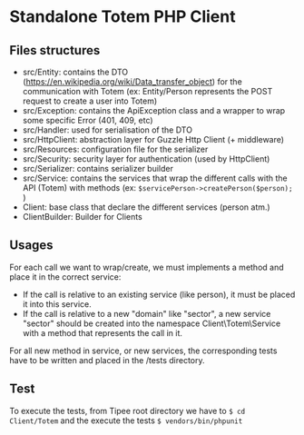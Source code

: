# Standalone Totem PHP Client
## Files structures
- src/Entity: contains the DTO (https://en.wikipedia.org/wiki/Data_transfer_object) for the communication with Totem 
    (ex: Entity/Person represents the POST request to create a user into Totem)
- src/Exception: contains the ApiException class and a wrapper to wrap some specific Error (401, 409, etc) 
- src/Handler: used for serialisation of the DTO
- src/HttpClient: abstraction layer for Guzzle Http Client (+ middleware)
- src/Resources: configuration file for the serializer
- src/Security: security layer for authentication (used by HttpClient)
- src/Serializer: contains serializer builder
- src/Service: contains the services that wrap the different calls with the API (Totem) with methods
    (ex: `$servicePerson->createPerson($person);` )
- Client: base class that declare the different services (person atm.)
- ClientBuilder: Builder for Clients

## Usages
For each call we want to wrap/create, we must implements a method and place it in the correct service: 
- If the call is relative to an existing service (like person), it must be placed it into this service. 
- If the call is relative to a new "domain" like "sector", a new service "sector" should be created into the namespace 
  Client\Totem\Service with a method that represents the call in it.

For all new method in service, or new services, the corresponding tests have to be written and placed in the 
/tests directory. 

## Test
To execute the tests, from Tipee root directory we have to `$ cd Client/Totem` and the execute the tests `$ vendors/bin/phpunit`